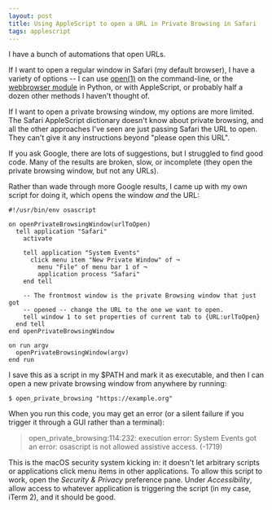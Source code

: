 ```yaml
---
layout: post
title: Using AppleScript to open a URL in Private Browsing in Safari
tags: applescript
---
```


I have a bunch of automations that open URLs.

If I want to open a regular window in Safari (my default browser), I have a variety of options -- I can use [open(1)](https://linux.die.net/man/1/open) on the command-line, or the [webbrowser module](https://docs.python.org/3/library/webbrowser.html) in Python, or with AppleScript, or probably half a dozen other methods I haven't thought of.

If I want to open a private browsing window, my options are more limited.
The Safari AppleScript dictionary doesn't know about private browsing, and all the other approaches I've seen are just passing Safari the URL to open.
They can't give it any instructions beyond "please open this URL".

If you ask Google, there are lots of suggestions, but I struggled to find good code.
Many of the results are broken, slow, or incomplete (they open the private browsing window, but not any URLs).

Rather than wade through more Google results, I came up with my own script for doing it, which opens the window *and* the URL:

```applescript
#!/usr/bin/env osascript

on openPrivateBrowsingWindow(urlToOpen)
  tell application "Safari"
    activate

    tell application "System Events"
      click menu item "New Private Window" of ¬
        menu "File" of menu bar 1 of ¬
        application process "Safari"
    end tell

    -- The frontmost window is the private Browsing window that just got
    -- opened -- change the URL to the one we want to open.
    tell window 1 to set properties of current tab to {URL:urlToOpen}
  end tell
end openPrivateBrowsingWindow

on run argv
  openPrivateBrowsingWindow(argv)
end run
```

I save this as a script in my $PATH and mark it as executable, and then I can open a new private browsing window from anywhere by running:

```console
$ open_private_browsing "https://example.org"
```

When you run this code, you may get an error (or a silent failure if you trigger it through a GUI rather than a terminal):

> open_private_browsing:114:232: execution error: System Events got an error: osascript is not allowed assistive access. (-1719)

This is the macOS security system kicking in: it doesn't let arbitrary scripts or applications click menu items in other applications.
To allow this script to work, open the *Security & Privacy* preference pane.
Under *Accessibility*, allow access to whatever application is triggering the script (in my case, iTerm 2), and it should be good.
